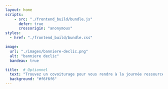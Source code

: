 ```yaml
---
layout: home
scripts:
    - src: "./frontend_build/bundle.js"
      defer: true
      crossorigin: "anonymous"
styles:
  - href: "./frontend_build/bundle.css"

image:
  url: "./images/banniere-declic.png"
  alt: "banniere declic"
  bandeau: true

title:  # Optionnel
  text: "Trouvez un covoiturage pour vous rendre à la journée ressource de Decl'IC"
  background: "#f6f6f6"
---
```

